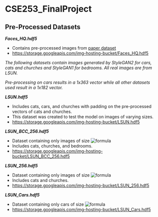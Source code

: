 # CSE253_FinalProject

## Pre-Processed Datasets

***Faces_HQ.hdf5***
- Contains pre-processed images from [paper dataset](https://storage.googleapis.com/img-hosting-bucket/unmasking.pdf)
- https://storage.googleapis.com/img-hosting-bucket/Faces_HQ.hdf5

*The following datasets contain images generated by StyleGAN2 for cars, cats and churches and StyleGAN1 for bedrooms.  All real images are from LSUN.*

*Pre-processing on cars results in a 1x363 vector while all other datasets used result in a 1x182 vector.*

***LSUN.hdf5*** 
- Includes cats, cars, and churches with padding on the pre-processed vectors of cats and churches.  
- This dataset was created to test the model on images of varying sizes.
- https://storage.googleapis.com/img-hosting-bucket/LSUN.hdf5

***LSUN_BCC_256.hdf5***
- Dataset containing only images of size ![formula](https://render.githubusercontent.com/render/math?math=256^2)
- Includes cats, churches, and bedrooms.
- https://storage.googleapis.com/img-hosting-bucket/LSUN_BCC_256.hdf5

***LSUN_256.hdf5***
- Dataset containing only images of size ![formula](https://render.githubusercontent.com/render/math?math=256^2)
- Includes cats and churches.
- https://storage.googleapis.com/img-hosting-bucket/LSUN_256.hdf5

***LSUN_Cars.hdf5***
- Dataset containing only cars of size ![formula](https://render.githubusercontent.com/render/math?math=512^2)
- https://storage.googleapis.com/img-hosting-bucket/LSUN_Cars.hdf5